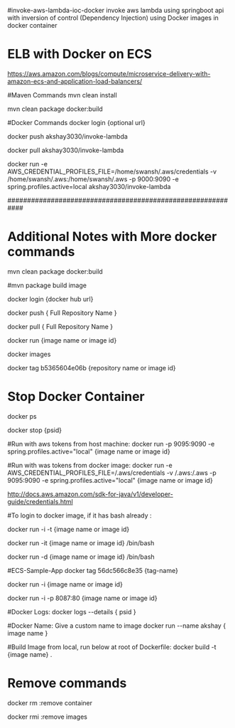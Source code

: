 #invoke-aws-lambda-ioc-docker
invoke aws lambda using springboot api with inversion of control (Dependency Injection) using Docker images in docker container

# ELB with Docker on ECS
https://aws.amazon.com/blogs/compute/microservice-delivery-with-amazon-ecs-and-application-load-balancers/

#Maven Commands
mvn clean install

mvn clean package docker:build

#Docker Commands
docker login {optional url}

docker push akshay3030/invoke-lambda

docker pull akshay3030/invoke-lambda


docker run -e AWS_CREDENTIAL_PROFILES_FILE=/home/swansh/.aws/credentials -v /home/swansh/.aws:/home/swansh/.aws -p 9000:9090 -e spring.profiles.active=local akshay3030/invoke-lambda

############################################################
# Additional Notes with More docker commands

mvn clean package docker:build

#mvn package build image

docker login {docker hub url}

docker push { Full Repository Name }

docker pull { Full Repository Name }

docker run {image name or image id}

docker images

docker tag b5365604e06b {repository name or image id}

# Stop Docker Container
docker ps

docker stop {psid}

#Run with aws tokens from host machine:
docker run -p 9095:9090 -e spring.profiles.active="local" {image name or image id}

#Run with was tokens from docker image:
docker run -e AWS_CREDENTIAL_PROFILES_FILE=<path>/.aws/credentials -v <path>/.aws:<path>/.aws -p 9095:9090 -e spring.profiles.active="local" {image name or image id}

http://docs.aws.amazon.com/sdk-for-java/v1/developer-guide/credentials.html


#To login to docker image, if it has bash already :

docker run -i -t {image name or image id}

docker run -it {image name or image id} /bin/bash

docker run -d {image name or image id} /bin/bash

#ECS-Sample-App
docker tag 56dc566c8e35 {tag-name}

docker run -i {image name or image id}

docker run -i -p 8087:80 {image name or image id}

#Docker Logs:
docker logs --details { psid }

#Docker Name: Give a custom name to image
docker run --name akshay { image name }

#Build Image from local, run below at root of Dockerfile:
docker build -t {image name} .

# Remove commands
docker rm :remove container

docker rmi :remove images




